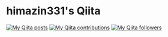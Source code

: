 # himazin331's Qiita
[![My Qiita posts](https://qiita-badge.apiapi.app/s/hima_zin331/posts.svg)](http://qiita.com/hima_zin331)
[![My Qiita contributions](https://qiita-badge.apiapi.app/s/hima_zin331/contributions.svg)](http://qiita.com/hima_zin331)
[![My Qiita followers](https://qiita-badge.apiapi.app/s/hima_zin331/followers.svg)](http://qiita.com/hima_zin331)

<!--
**himazin331/himazin331** is a ✨ _special_ ✨ repository because its `README.md` (this file) appears on your GitHub profile.

Here are some ideas to get you started:

- 🔭 I’m currently working on ...
- 🌱 I’m currently learning ...
- 👯 I’m looking to collaborate on ...
- 🤔 I’m looking for help with ...
- 💬 Ask me about ...
- 📫 How to reach me: ...
- 😄 Pronouns: ...
- ⚡ Fun fact: ...
-->
